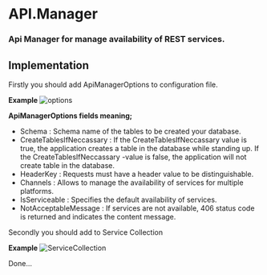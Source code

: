 # API.Manager
### Api Manager for manage availability of REST services.


## Implementation

Firstly you should add ApiManagerOptions to configuration file.

**Example**
![options](https://user-images.githubusercontent.com/55300546/136687127-33800fc4-1313-4907-9501-36c0e7a8b5d0.PNG)

**ApiManagerOptions fields meaning;**

- Schema : Schema name of the tables to be created your database.
- CreateTablesIfNeccassary : If the CreateTablesIfNeccassary value is true, the application creates a table in the database while standing up. If the CreateTablesIfNeccassary -value is false, the application will not create table in the database. 
- HeaderKey : Requests must have a header value to be distinguishable.
- Channels : Allows to manage the availability of services for multiple platforms.
- IsServiceable : Specifies the default availability of services.
- NotAcceptableMessage : If services are not available, 406 status code is returned and indicates the content message.


Secondly you should add to Service Collection

**Example**
![ServiceCollection](https://user-images.githubusercontent.com/55300546/136687172-386f7e31-6443-4ad5-8609-a9164832cea9.PNG)

Done...
